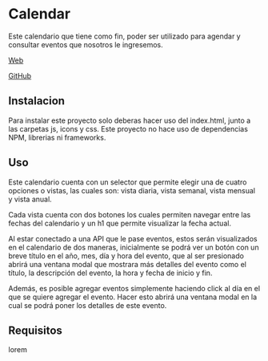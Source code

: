 # Calendar

Este calendario que tiene como fin, poder ser utilizado para agendar y consultar eventos que nosotros le ingresemos.

[Web](https://mangostar1.github.io/Calendar/)

[GitHub](https://github.com/Mangostar1/Calendar)

## Instalacion

Para instalar este proyecto solo deberas hacer uso del index.html, junto a las carpetas js, icons y css.
Este proyecto no hace uso de dependencias NPM, librerias ni frameworks.

## Uso

Este calendario cuenta con un selector que permite elegir una de cuatro opciones o vistas, las cuales son: vista diaria, vista semanal, vista mensual y vista anual.

Cada vista cuenta con dos botones los cuales permiten navegar entre las fechas del calendario y un h1 que permite visualizar la fecha actual.

Al estar conectado a una API que le pase eventos, estos serán visualizados en el calendario de dos maneras, inicialmente se podrá ver un botón con un breve título en el año, mes, día y hora del evento, que al ser presionado abrirá una ventana modal que mostrara más detalles del evento como el título, la descripción del evento, la hora y fecha de inicio y fin.

Además, es posible agregar eventos simplemente haciendo click al día en el que se quiere agregar el evento. Hacer esto abrirá una ventana modal en la cual se podrá poner los detalles de este evento.

## Requisitos

lorem